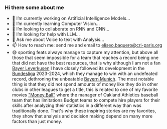 ### Hi there some about me

- 🔭 I’m currently working on Artificial Intelligence Models...
- 🌱 I’m currently learning Computer Vision...
- 👯 I’m looking to collaborate on RNN and CNN...
- 🤔 I’m looking for help with LLM...
- 💬 Ask me about Voice to text with Analysis...
- 📫 How to reach me: send me and email to eliseo.baquero@cri-paris.org
- 😄 sporting feats always manage to capture my attention, but above all those that seem impossible for a team that reaches a record being one that did not have the best resources, that is why although I am not a fan [Bayer Leverkusen](https://www.bayer04.de/en-us) I have closely followed its development in the [Bundesliga](https://www.bundesliga.com/en/bundesliga) 2023-2024, which they manage to win with an undefeated record, dethroning the unbeatable [Bayern Munich](https://fcbayern.com/en/).
The most notable thing is that they did not spend amounts of money like they do in other clubs in other leagues to get a title, this is related to one of my favorite movies ["Money Ball"](https://en.wikipedia.org/wiki/Moneyball_(film))  where the manager of Oakland Athletics baseball team that has limitations Budget teams to compete hire players for their skills after analyzing their statistics in a different way than was traditionally done.
That's why these inspiring stories are my favorites, they show that analysis and decision making depend on many more factors than just money.
